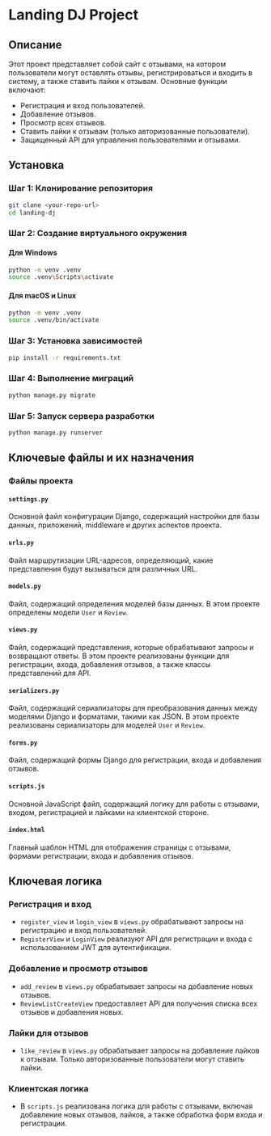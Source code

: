 # Landing DJ Project

## Описание

Этот проект представляет собой сайт с отзывами, на котором пользователи могут оставлять отзывы, регистрироваться и входить в систему, а также ставить лайки к отзывам. Основные функции включают:

- Регистрация и вход пользователей.
- Добавление отзывов.
- Просмотр всех отзывов.
- Ставить лайки к отзывам (только авторизованные пользователи).
- Защищенный API для управления пользователями и отзывами.

## Установка

### Шаг 1: Клонирование репозитория

```bash
git clone <your-repo-url>
cd landing-dj
```

### Шаг 2: Создание виртуального окружения
#### Для Windows
```bash
python -m venv .venv
source .venv\Scripts\activate
```

#### Для macOS и Linux 
```bash
python -m venv .venv
source .venv/bin/activate
```

### Шаг 3: Установка зависимостей

```bash
pip install -r requirements.txt
```

### Шаг 4: Выполнение миграций

```bash
python manage.py migrate
```

### Шаг 5: Запуск сервера разработки

```bash
python manage.py runserver
```


## Ключевые файлы и их назначения

### Файлы проекта

#### `settings.py`
Основной файл конфигурации Django, содержащий настройки для базы данных, приложений, middleware и других аспектов проекта.

#### `urls.py`
Файл маршрутизации URL-адресов, определяющий, какие представления будут вызываться для различных URL.

#### `models.py`
Файл, содержащий определения моделей базы данных. В этом проекте определены модели `User` и `Review`.

#### `views.py`
Файл, содержащий представления, которые обрабатывают запросы и возвращают ответы. В этом проекте реализованы функции для регистрации, входа, добавления отзывов, а также классы представлений для API.

#### `serializers.py`
Файл, содержащий сериализаторы для преобразования данных между моделями Django и форматами, такими как JSON. В этом проекте реализованы сериализаторы для моделей `User` и `Review`.

#### `forms.py`
Файл, содержащий формы Django для регистрации, входа и добавления отзывов.

#### `scripts.js`
Основной JavaScript файл, содержащий логику для работы с отзывами, входом, регистрацией и лайками на клиентской стороне.

#### `index.html`
Главный шаблон HTML для отображения страницы с отзывами, формами регистрации, входа и добавления отзывов.

## Ключевая логика

### Регистрация и вход

- `register_view` и `login_view` в `views.py` обрабатывают запросы на регистрацию и вход пользователей.
- `RegisterView` и `LoginView` реализуют API для регистрации и входа с использованием JWT для аутентификации.

### Добавление и просмотр отзывов

- `add_review` в `views.py` обрабатывает запросы на добавление новых отзывов.
- `ReviewListCreateView` предоставляет API для получения списка всех отзывов и добавления новых.

### Лайки для отзывов

- `like_review` в `views.py` обрабатывает запросы на добавление лайков к отзывам. Только авторизованные пользователи могут ставить лайки.

### Клиентская логика

- В `scripts.js` реализована логика для работы с отзывами, включая добавление новых отзывов, лайков, а также обработка форм входа и регистрации.

